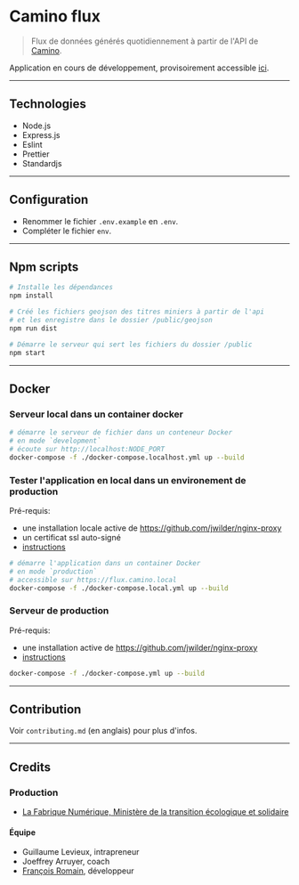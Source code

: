 # Camino flux

> Flux de données générés quotidiennement à partir de l'API de [Camino](https://camino.beta.gouv.fr).

Application en cours de développement, provisoirement accessible [ici](https://camino.site).

---

## Technologies

* Node.js
* Express.js
* Eslint
* Prettier
* Standardjs

---

## Configuration

* Renommer le fichier `.env.example` en `.env`.
* Compléter le fichier `env`.

---

## Npm scripts

```bash
# Installe les dépendances
npm install

# Créé les fichiers geojson des titres miniers à partir de l'api
# et les enregistre dans le dossier /public/geojson
npm run dist

# Démarre le serveur qui sert les fichiers du dossier /public
npm start
```

---

## Docker

### Serveur local dans un container docker

```bash
# démarre le serveur de fichier dans un conteneur Docker
# en mode `development`
# écoute sur http://localhost:NODE_PORT
docker-compose -f ./docker-compose.localhost.yml up --build
```

### Tester l'application en local dans un environement de production

Pré-requis:

* une installation locale active de https://github.com/jwilder/nginx-proxy
* un certificat ssl auto-signé
* [instructions](https://medium.com/@francoisromain/set-a-local-web-development-environment-with-custom-urls-and-https-3fbe91d2eaf0)

```bash
# démarre l'application dans un container Docker
# en mode `production`
# accessible sur https://flux.camino.local
docker-compose -f ./docker-compose.local.yml up --build
```

### Serveur de production

Pré-requis:

* une installation active de https://github.com/jwilder/nginx-proxy
* [instructions](https://medium.com/@francoisromain/host-multiple-websites-with-https-inside-docker-containers-on-a-single-server-18467484ab95)

```bash
docker-compose -f ./docker-compose.yml up --build
```

---

## Contribution

Voir `contributing.md` (en anglais) pour plus d'infos.

---

## Credits

### Production

* [La Fabrique Numérique, Ministère de la transition écologique et solidaire](https://www.ecologique-solidaire.gouv.fr/inauguration-fabrique-numerique-lincubateur-des-ministeres-charges-lecologie-et-des-territoires)

#### Équipe

* Guillaume Levieux, intrapreneur
* Joeffrey Arruyer, coach
* [François Romain](http://francoisromain.com), développeur
